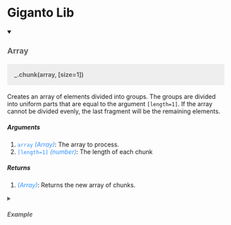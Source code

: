 # Giganto Lib

<details open>
<summary>
  <h3 style="font-size:18px; font-weight:bold; color:#5f5f5f;">Array</h3>
</summary>

  <h4 style="padding:16px; background:#eee; color:#5f5f5f;">_.chunk(array, [size=1])</h4>
  <p>Creates an array of elements divided into groups. The groups are divided into uniform parts that are equal to the argument <code>[length=1]</code>. If the array cannot be divided evenly, the last fragment will be the remaining elements.</p>

  <h5>Arguments</h5>
  <ol>
    <li><code style="color:#3492ff;">array</code> <em style="color:#3492ff;">(Array)</em>: The array to process.</li>
    <li><code style="color:#3492ff;">[length=1]</code> <em style="color:#3492ff;">(number)</em>: The length of each chunk</li>
  </ol>
  <h5>Returns</h5>
    <ol>
    <li><em style="color:#3492ff;">(Array)</em>: Returns the new array of chunks.</li>
  </ol>

  <details>
  <summary style="font-size:14px; font-weight:bold; color:#5f5f5f;"><h5>Example</h5></summary>
  <p>
    <pre>_.chunk(['a', 'b', 'c', 'd'], 2);
<em>// => [['a', 'b'], ['c', 'd']]</em><br />

\_.chunk(['a', 'b', 'c', 'd'], 3);
<em>// => [['a', 'b', 'c'], ['d']]</em></pre>

  </p>

<div class="highlight highlight-source-js notranslate position-relative overflow-auto" dir="auto"><pre><span class="pl-c">// Load the full build.</span>
<span class="pl-k">var</span> <span class="pl-s1">_</span> <span class="pl-c1">=</span> <span class="pl-en">require</span><span class="pl-kos">(</span><span class="pl-s">'lodash'</span><span class="pl-kos">)</span><span class="pl-kos">;</span>
<span class="pl-c">// Load the core build.</span>
<span class="pl-k">var</span> <span class="pl-s1">_</span> <span class="pl-c1">=</span> <span class="pl-en">require</span><span class="pl-kos">(</span><span class="pl-s">'lodash/core'</span><span class="pl-kos">)</span><span class="pl-kos">;</span>
<span class="pl-c">// Load the FP build for immutable auto-curried iteratee-first data-last methods.</span>
<span class="pl-k">var</span> <span class="pl-s1">fp</span> <span class="pl-c1">=</span> <span class="pl-en">require</span><span class="pl-kos">(</span><span class="pl-s">'lodash/fp'</span><span class="pl-kos">)</span><span class="pl-kos">;</span>

<span class="pl-c">// Load method categories.</span>
<span class="pl-k">var</span> <span class="pl-s1">array</span> <span class="pl-c1">=</span> <span class="pl-en">require</span><span class="pl-kos">(</span><span class="pl-s">'lodash/array'</span><span class="pl-kos">)</span><span class="pl-kos">;</span>
<span class="pl-k">var</span> <span class="pl-s1">object</span> <span class="pl-c1">=</span> <span class="pl-en">require</span><span class="pl-kos">(</span><span class="pl-s">'lodash/fp/object'</span><span class="pl-kos">)</span><span class="pl-kos">;</span>

<span class="pl-c">// Cherry-pick methods for smaller browserify/rollup/webpack bundles.</span>
<span class="pl-k">var</span> <span class="pl-s1">at</span> <span class="pl-c1">=</span> <span class="pl-en">require</span><span class="pl-kos">(</span><span class="pl-s">'lodash/at'</span><span class="pl-kos">)</span><span class="pl-kos">;</span>
<span class="pl-k">var</span> <span class="pl-s1">curryN</span> <span class="pl-c1">=</span> <span class="pl-en">require</span><span class="pl-kos">(</span><span class="pl-s">'lodash/fp/curryN'</span><span class="pl-kos">)</span><span class="pl-kos">;</span></pre><div class="zeroclipboard-container position-absolute right-0 top-0">

  </div></div>
  </details>
</details>
